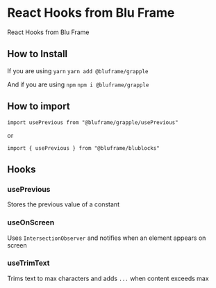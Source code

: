 
# React Hooks from Blu Frame

React Hooks from Blu Frame

## How to Install

If you are using `yarn`
`yarn add @bluframe/grapple`

And if you are using `npm`
`npm i @bluframe/grapple`

## How to import

`import usePrevious from "@bluframe/grapple/usePrevious"`

or

`import { usePrevious } from "@bluframe/blublocks"`

## Hooks

### usePrevious
Stores the previous value of a constant

### useOnScreen
Uses `IntersectionObserver` and notifies when an element appears on screen

### useTrimText
Trims text to max characters and adds `...` when content exceeds max
